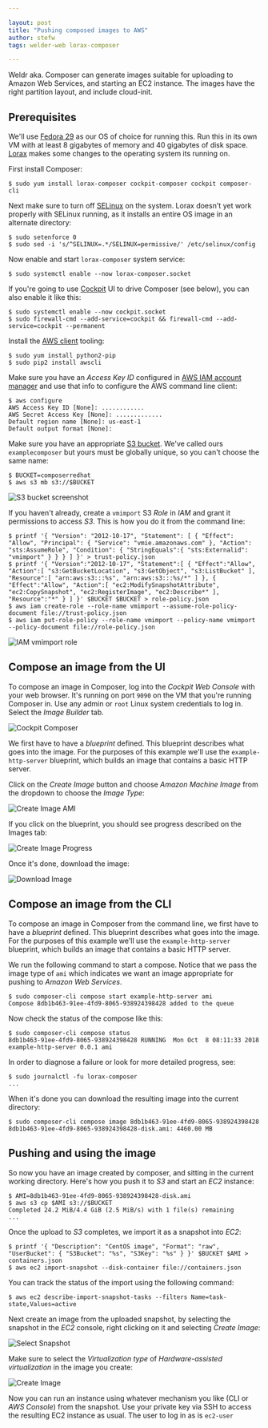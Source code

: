 ```yaml
---

layout: post
title: "Pushing composed images to AWS"
author: stefw
tags: welder-web lorax-composer

---
```


Weldr aka. Composer can generate images suitable for uploading to Amazon
Web Services, and starting an EC2 instance. The images have the right
partition layout, and include cloud-init.

## Prerequisites

We'll use [Fedora 29](https://getfedora.org/) as our OS of choice for running this. Run
this in its own VM with at least 8 gigabytes of memory and 40 gigabytes of disk space.
[Lorax](http://weldr.io/lorax/) makes some changes to the operating system its running on.

First install Composer:

    $ sudo yum install lorax-composer cockpit-composer cockpit composer-cli

Next make sure to turn off [SELinux](https://access.redhat.com/documentation/en-us/red_hat_enterprise_linux/5/html/deployment_guide/ch-selinux) on the system. Lorax doesn't yet work properly with
SELinux running, as it installs an entire OS image in an alternate directory:

    $ sudo setenforce 0
    $ sudo sed -i 's/^SELINUX=.*/SELINUX=permissive/' /etc/selinux/config

Now enable and start ```lorax-composer``` system service:

    $ sudo systemctl enable --now lorax-composer.socket

If you're going to use [Cockpit](https://cockpit-project.org/) UI to drive Composer
(see below), you can also enable it like this:

    $ sudo systemctl enable --now cockpit.socket
    $ sudo firewall-cmd --add-service=cockpit && firewall-cmd --add-service=cockpit --permanent

Install the [AWS client](https://aws.amazon.com/cli/) tooling:

    $ sudo yum install python2-pip
    $ sudo pip2 install awscli

Make sure you have an *Access Key ID* configured in
[AWS IAM account manager](https://aws.amazon.com/iam/) and use that info to configure
the AWS command line client:

    $ aws configure
    AWS Access Key ID [None]: ............
    AWS Secret Access Key [None]: .............
    Default region name [None]: us-east-1
    Default output format [None]:

Make sure you have an appropriate [S3 bucket](https://aws.amazon.com/s3/). We've called
ours ```examplecomposer``` but yours must be globally unique, so you can't choose
the same name:

    $ BUCKET=composerredhat
    $ aws s3 mb s3://$BUCKET

![S3 bucket screenshot](/images/aws-s3-bucket-composerredhat.png)

If you haven't already, create a ```vmimport``` S3 *Role* in *IAM* and grant it
permissions to access *S3*.  This is how you do it from the command line:

    $ printf '{ "Version": "2012-10-17", "Statement": [ { "Effect": "Allow", "Principal": { "Service": "vmie.amazonaws.com" }, "Action": "sts:AssumeRole", "Condition": { "StringEquals":{ "sts:Externalid": "vmimport" } } } ] }' > trust-policy.json
    $ printf '{ "Version":"2012-10-17", "Statement":[ { "Effect":"Allow", "Action":[ "s3:GetBucketLocation", "s3:GetObject", "s3:ListBucket" ], "Resource":[ "arn:aws:s3:::%s", "arn:aws:s3:::%s/*" ] }, { "Effect":"Allow", "Action":[ "ec2:ModifySnapshotAttribute", "ec2:CopySnapshot", "ec2:RegisterImage", "ec2:Describe*" ], "Resource":"*" } ] }' $BUCKET $BUCKET > role-policy.json
    $ aws iam create-role --role-name vmimport --assume-role-policy-document file://trust-policy.json
    $ aws iam put-role-policy --role-name vmimport --policy-name vmimport --policy-document file://role-policy.json

![IAM vmimport role](/images/aws-iam-vmimport-role.png)

## Compose an image from the UI

To compose an image in Composer, log into the *Cockpit Web Console* with your web browser.
It's running on port ```9090``` on the VM that you're running Composer in. Use any admin
or ```root``` Linux system credentials to log in.  Select the *Image Builder* tab.

![Cockpit Composer](/images/cockpit-composer-main.png)

We first have to have a *blueprint* defined. This blueprint describes what goes into the image.
For the purposes of this example we'll use the ```example-http-server``` blueprint, which
builds an image that contains a basic HTTP server.

Click on the *Create Image* button and choose *Amazon Machine Image* from the dropdown
to choose the *Image Type*:

![Create Image AMI](/images/cockpit-composer-create-ami.png)

If you click on the blueprint, you should see progress described on the Images tab:

![Create Image Progress](/images/cockpit-composer-progress.png)

Once it's done, download the image:

![Download Image](/images/cockpit-composer-download.png)

## Compose an image from the CLI

To compose an image in Composer from the command line, we first have to have a *blueprint*
defined. This blueprint describes what goes into the image. For the purposes of this
example we'll use the ```example-http-server``` blueprint, which builds an image that
contains a basic HTTP server.

We run the following command to start a compose. Notice that we pass the image type
of ```ami``` which indicates we want an image appropriate for pushing to
*Amazon Web Services*.

    $ sudo composer-cli compose start example-http-server ami
    Compose 8db1b463-91ee-4fd9-8065-938924398428 added to the queue

Now check the status of the compose like this:

    $ sudo composer-cli compose status
    8db1b463-91ee-4fd9-8065-938924398428 RUNNING  Mon Oct  8 08:11:33 2018 example-http-server 0.0.1 ami

In order to diagnose a failure or look for more detailed progress, see:

    $ sudo journalctl -fu lorax-composer
    ...

When it's done you can download the resulting image into the current directory:

    $ sudo composer-cli compose image 8db1b463-91ee-4fd9-8065-938924398428
    8db1b463-91ee-4fd9-8065-938924398428-disk.ami: 4460.00 MB

## Pushing and using the image

So now you have an image created by composer, and sitting in the current working directory.
Here's how you push it to *S3* and start an *EC2* instance:

    $ AMI=8db1b463-91ee-4fd9-8065-938924398428-disk.ami
    $ aws s3 cp $AMI s3://$BUCKET
    Completed 24.2 MiB/4.4 GiB (2.5 MiB/s) with 1 file(s) remaining
    ...

Once the upload to *S3* completes, we import it as a snapshot into *EC2*:

    $ printf '{ "Description": "CentOS image", "Format": "raw", "UserBucket": { "S3Bucket": "%s", "S3Key": "%s" } }' $BUCKET $AMI > containers.json
    $ aws ec2 import-snapshot --disk-container file://containers.json

You can track the status of the import using the following command:

    $ aws ec2 describe-import-snapshot-tasks --filters Name=task-state,Values=active

Next create an image from the uploaded snapshot, by selecting the snapshot in the
*EC2* console, right clicking on it and selecting *Create Image*:

![Select Snapshot](/images/aws-ec2-select-snapshot.png)

Make sure to select the *Virtualization type* of *Hardware-assisted virtualization*
in the image you create:

![Create Image](/images/aws-ec2-create-image.png)

Now you can run an instance using whatever mechanism you like (CLI or *AWS Console*)
from the snapshot. Use your private key via SSH to access the resulting EC2
instance as usual. The user to log in as is ```ec2-user```
